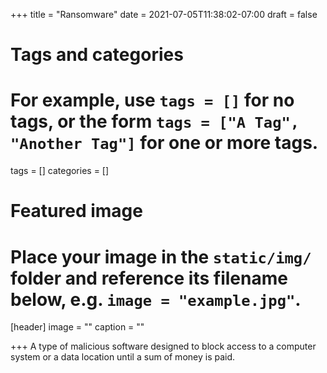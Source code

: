 +++
title = "Ransomware"
date = 2021-07-05T11:38:02-07:00
draft = false

# Tags and categories
# For example, use `tags = []` for no tags, or the form `tags = ["A Tag", "Another Tag"]` for one or more tags.
tags = []
categories = []

# Featured image
# Place your image in the `static/img/` folder and reference its filename below, e.g. `image = "example.jpg"`.
[header]
image = ""
caption = ""

+++
A type of malicious software designed to block access to a computer system or a data location until a sum of money is paid.